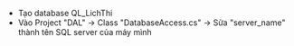 - Tạo database QL_LichThi
- Vào Project "DAL" -> Class "DatabaseAccess.cs" -> Sửa "server_name" thành tên SQL server của máy mình
